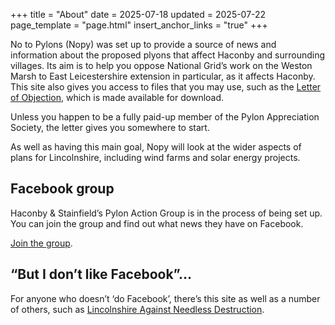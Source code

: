 +++
title = "About"
date = 2025-07-18
updated = 2025-07-22
page_template = "page.html"
insert_anchor_links = "true"
+++

No to Pylons (Nopy) was set up to provide a source of news and information about the proposed plyons that affect Haconby and surrounding villages. Its aim is to help you oppose National Grid’s work on the Weston Marsh to East Leicestershire extension in particular, as it affects Haconby. This site also gives you access to files that you may use, such as the [Letter of Objection](/links), which is made available for download.

Unless you happen to be a fully paid-up member of the Pylon Appreciation Society, the letter gives you somewhere to start.

As well as having this main goal, Nopy will look at the wider aspects of plans for Lincolnshire, including wind farms and solar energy projects. 

## Facebook group

Haconby & Stainfield’s Pylon Action Group is in the process of being set up. You can join the group and find out what news they have on Facebook.

[Join the group](https://www.facebook.com/groups/1400754671211902).

## “But I don’t like Facebook”…

For anyone who doesn’t ‘do Facebook’, there’s this site as well as a number of others, such as [Lincolnshire Against Needless Destruction](https://www.lincsland.co.uk).
